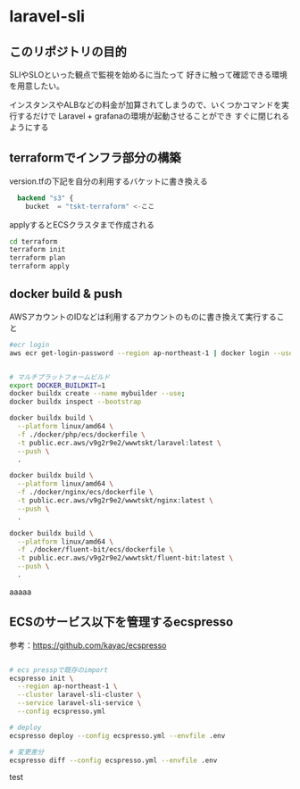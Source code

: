 # laravel-sli


## このリポジトリの目的
SLIやSLOといった観点で監視を始めるに当たって
好きに触って確認できる環境を用意したい。

インスタンスやALBなどの料金が加算されてしまうので、いくつかコマンドを実行するだけで
Laravel + grafanaの環境が起動させることができ
すぐに閉じれるようにする

## terraformでインフラ部分の構築

version.tfの下記を自分の利用するバケットに書き換える
```tf
  backend "s3" {
    bucket  = "tskt-terraform" <-ここ
```

applyするとECSクラスタまで作成される
```sh
cd terraform
terraform init
terraform plan
terraform apply
```

## docker build & push
AWSアカウントのIDなどは利用するアカウントのものに書き換えて実行すること

```sh
#ecr login
aws ecr get-login-password --region ap-northeast-1 | docker login --username AWS --password-stdin 031215319865.dkr.ecr.ap-northeast-1.amazonaws.com


# マルチプラットフォームビルド
export DOCKER_BUILDKIT=1 
docker buildx create --name mybuilder --use;
docker buildx inspect --bootstrap 

docker buildx build \
  --platform linux/amd64 \
  -f ./docker/php/ecs/dockerfile \
  -t public.ecr.aws/v9g2r9e2/wwwtskt/laravel:latest \
  --push \
  .

docker buildx build \
  --platform linux/amd64 \
  -f ./docker/nginx/ecs/dockerfile \
  -t public.ecr.aws/v9g2r9e2/wwwtskt/nginx:latest \
  --push \
  .

docker buildx build \
  --platform linux/amd64 \
  -f ./docker/fluent-bit/ecs/dockerfile \
  -t public.ecr.aws/v9g2r9e2/wwwtskt/fluent-bit:latest \
  --push \
  .

```
aaaaa

## ECSのサービス以下を管理するecspresso

参考：https://github.com/kayac/ecspresso

```sh

# ecs presspで既存のimport
ecspresso init \
  --region ap-northeast-1 \
  --cluster laravel-sli-cluster \
  --service laravel-sli-service \
  --config ecspresso.yml

# deploy
ecspresso deploy --config ecspresso.yml --envfile .env

# 変更差分
ecspresso diff --config ecspresso.yml --envfile .env

```

test
